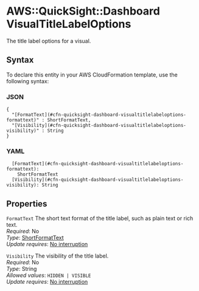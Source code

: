 # AWS::QuickSight::Dashboard VisualTitleLabelOptions<a name="aws-properties-quicksight-dashboard-visualtitlelabeloptions"></a>

The title label options for a visual\.

## Syntax<a name="aws-properties-quicksight-dashboard-visualtitlelabeloptions-syntax"></a>

To declare this entity in your AWS CloudFormation template, use the following syntax:

### JSON<a name="aws-properties-quicksight-dashboard-visualtitlelabeloptions-syntax.json"></a>

```
{
  "[FormatText](#cfn-quicksight-dashboard-visualtitlelabeloptions-formattext)" : ShortFormatText,
  "[Visibility](#cfn-quicksight-dashboard-visualtitlelabeloptions-visibility)" : String
}
```

### YAML<a name="aws-properties-quicksight-dashboard-visualtitlelabeloptions-syntax.yaml"></a>

```
  [FormatText](#cfn-quicksight-dashboard-visualtitlelabeloptions-formattext): 
    ShortFormatText
  [Visibility](#cfn-quicksight-dashboard-visualtitlelabeloptions-visibility): String
```

## Properties<a name="aws-properties-quicksight-dashboard-visualtitlelabeloptions-properties"></a>

`FormatText`  <a name="cfn-quicksight-dashboard-visualtitlelabeloptions-formattext"></a>
The short text format of the title label, such as plain text or rich text\.  
*Required*: No  
*Type*: [ShortFormatText](aws-properties-quicksight-dashboard-shortformattext.md)  
*Update requires*: [No interruption](https://docs.aws.amazon.com/AWSCloudFormation/latest/UserGuide/using-cfn-updating-stacks-update-behaviors.html#update-no-interrupt)

`Visibility`  <a name="cfn-quicksight-dashboard-visualtitlelabeloptions-visibility"></a>
The visibility of the title label\.  
*Required*: No  
*Type*: String  
*Allowed values*: `HIDDEN | VISIBLE`  
*Update requires*: [No interruption](https://docs.aws.amazon.com/AWSCloudFormation/latest/UserGuide/using-cfn-updating-stacks-update-behaviors.html#update-no-interrupt)